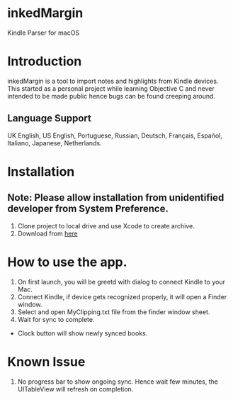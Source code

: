 # inkedMargin
Kindle Parser for macOS

# Introduction
inkedMargin is a tool to import notes and highlights from Kindle devices. This started as a personal project while learning Objective C and never intended to be made public hence bugs can be found creeping around.

## Language Support 
UK English, US English, Portuguese, Russian, Deutsch, Français, Español, Italiano, Japanese, Netherlands.

# Installation
## Note: Please allow installation from unidentified developer from System Preference. 
1. Clone project to local drive and use Xcode to create archive.
2. Download from [here](https://mega.nz/#!QPAlXJiQ!Mc7Vj8diNVmXvE42t7IbmteM0W8_B0o2SWzKf5Ic_e0)

# How to use the app.
1. On first launch, you will be greetd with dialog to connect Kindle to your Mac. 
2. Connect Kindle, if device gets recognized properly, it will open a Finder window.
3. Select and open MyClipping.txt file from the finder window sheet. 
4. Wait for sync to complete.

* Clock button will show newly synced books.

# Known Issue
1. No progress bar to show ongoing sync. Hence wait few minutes, the UITableView will refresh on completion.
